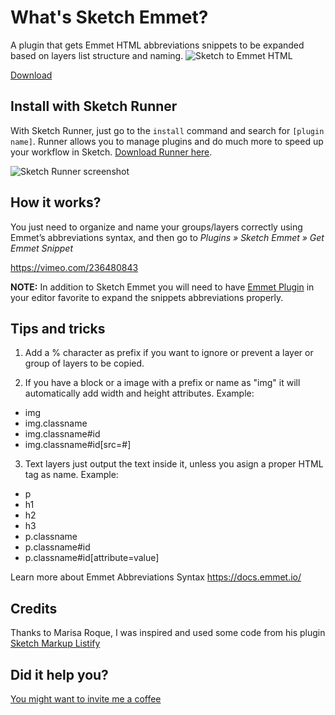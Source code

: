 # What's Sketch Emmet?
A plugin that gets Emmet HTML abbreviations snippets to be expanded based on layers list structure and naming.
![Sketch to Emmet HTML](https://joelbqz.github.io/sketch-emmet/img/sketch-to-code.png)

[Download](https://github.com/joelbqz/sketch-emmet/releases/download/v1.0/EmmetSketch.sketchplugin.zip)

## Install with Sketch Runner
With Sketch Runner, just go to the `install` command and search for `[plugin name]`. Runner allows you to manage plugins and do much more to speed up your workflow in Sketch. [Download Runner here](http://www.sketchrunner.com).

![Sketch Runner screenshot](http://...?raw=true)

## How it works?
You just need to organize and name your groups/layers correctly using Emmet’s abbreviations syntax, and then go to 
*Plugins » Sketch Emmet » Get Emmet Snippet*

https://vimeo.com/236480843

**NOTE:** In addition to Sketch Emmet you will need to have [Emmet Plugin](https://emmet.io/download/) in your editor favorite to expand the snippets abbreviations properly.

## Tips and tricks

1. Add a % character as prefix if you want to ignore or prevent a layer or group of layers to be copied.

2. If you have a block or a image with a prefix or name as "img" it will automatically add width and height attributes. Example:
  - img
  - img.classname
  - img.classname#id
  - img.classname#id[src=#]

3. Text layers just output the text inside it, unless you asign a proper HTML tag as name. Example:
  - p
  - h1
  - h2
  - h3
  - p.classname
  - p.classname#id
  - p.classname#id[attribute=value]
    
Learn more about Emmet Abbreviations Syntax https://docs.emmet.io/

## Credits
Thanks to Marisa Roque, I was inspired and used some code from his plugin [Sketch Markup Listify](https://github.com/marisaroque/sketch-markup-listify)



## Did it help you? 

[You might want to invite me a coffee](https://www.paypal.com/cgi-bin/webscr?cmd=_donations&business=XBKEACMEWXXLL&lc=GB&item_name=Sketch%20Emmet%20Plugin&no_note=1&no_shipping=1&currency_code=USD&bn=PP%2dDonationsBF%3abtn_donate_SM%2egif%3aNonHosted)
